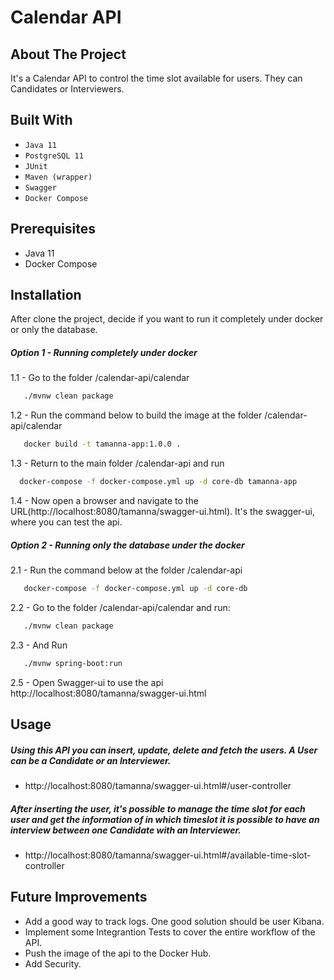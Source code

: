 # Calendar API
## About The Project
It's a Calendar API to control the time slot available for users. They can Candidates or Interviewers.


## Built With 
- ```Java 11```
- ```PostgreSQL 11``` 
- ```JUnit```
- ```Maven (wrapper)```
- ```Swagger```
- ```Docker Compose``` 
 

## Prerequisites
- Java 11
- Docker Compose 

## Installation
After clone the project, decide if you want to run it completely under docker or only the database.

##### Option 1 - Running completely under docker
 
1.1 - Go to the folder /calendar-api/calendar
```sh
   ./mvnw clean package
   ```

1.2 - Run the command below to build the image at the folder /calendar-api/calendar
```sh
   docker build -t tamanna-app:1.0.0 .
   ```
   
1.3 - Return to the main folder /calendar-api and run  
 ```sh
   docker-compose -f docker-compose.yml up -d core-db tamanna-app
   ```

1.4 - Now open a browser and navigate to the URL(http://localhost:8080/tamanna/swagger-ui.html).
It's the swagger-ui, where you can test the api.

##### Option 2 - Running only the database under the docker

2.1 - Run the command below at the folder /calendar-api
```sh
   docker-compose -f docker-compose.yml up -d core-db
   ```

2.2 - Go to the folder /calendar-api/calendar and run:
```sh
   ./mvnw clean package
   ```

2.3 - And Run
```sh
   ./mvnw spring-boot:run
   ```
2.5 - Open Swagger-ui to use the api
http://localhost:8080/tamanna/swagger-ui.html


## Usage

##### Using this API you can insert, update, delete and fetch the users. A User can be a Candidate or an Interviewer.  

- http://localhost:8080/tamanna/swagger-ui.html#/user-controller


##### After inserting the user, it's possible to manage the time slot for each user and get the information of in which timeslot it is possible to have an interview between one Candidate with an Interviewer. 

- http://localhost:8080/tamanna/swagger-ui.html#/available-time-slot-controller


## Future Improvements

- Add a good way to track logs. One good solution should be user Kibana. 
- Implement some Integrantion Tests to cover the entire workflow of the API.
- Push the image of the api to the Docker Hub.
- Add Security. 












